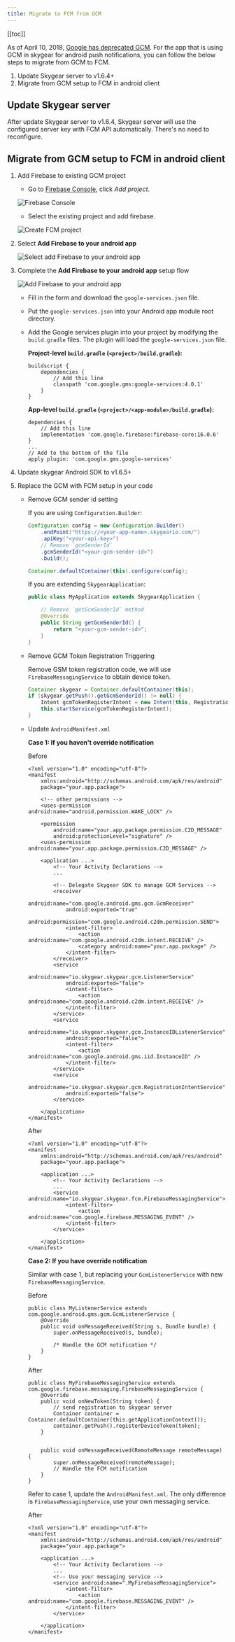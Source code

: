 ```yaml
---
title: Migrate to FCM from GCM
---
```


[[toc]]

As of April 10, 2018, [Google has deprecated GCM][google-migrate-fcm-faq]. For the app that is using GCM in skygear for android push notifications, you can follow the below steps to migrate from GCM to FCM.

1. Update Skygear server to v1.6.4+
1. Migrate from GCM setup to FCM in android client

## Update Skygear server

After update Skygear server to v1.6.4, Skygear server will use the configured server key with FCM API automatically. There's no need to reconfigure.

## Migrate from GCM setup to FCM in android client

1. Add Firebase to existing GCM project

    - Go to [Firebase Console][firebase-console], click *Add project*.

    ![Firebase Console][migrate-fcm-firebase-console]

    - Select the existing project and add firebase.

    ![Create FCM project][migrate-fcm-create-project]

1. Select **Add Firebase to your android app**

    ![Select add Firebase to your android app][migrate-fcm-select-add-firebase-to-app]

1. Complete the **Add Firebase to your android app** setup flow

    ![Add Firebase to your android app][migrate-fcm-add-firebase-to-app-setup]

    - Fill in the form and download the `google-services.json` file.
    - Put the `google-services.json` into your Android app module root directory.
    - Add the Google services plugin into your project by modifying the `build.gradle` files.
      The plugin will load the `google-services.json` file.

        **Project-level `build.gradle` (`<project>/build.gradle`):**
        ```
        buildscript {
            dependencies {
                // Add this line
                classpath 'com.google.gms:google-services:4.0.1'
            }
        }
        ```

        **App-level `build.gradle` (`<project>/<app-module>/build.gradle`):**
        ```
        dependencies {
            // Add this line
            implementation 'com.google.firebase:firebase-core:16.0.6'
        }
        ...
        // Add to the bottom of the file
        apply plugin: 'com.google.gms.google-services'
        ```

1. Update skygear Android SDK to v1.6.5+

1. Replace the GCM with FCM setup in your code

    - Remove GCM sender id setting

        If you are using `Configuration.Builder`:

        ```java
        Configuration config = new Configuration.Builder()
            .endPoint("https://<your-app-name>.skygeario.com/")
            .apiKey("<your-api-key>")
            // Remove `gcmSenderId`
            .gcmSenderId("<your-gcm-sender-id>")
            .build();

        Container.defaultContainer(this).configure(config);
        ```

        If you are extending `SkygearApplication`:
        ```java
        public class MyApplication extends SkygearApplication {

            // Remove `getGcmSenderId` method
            @Override
            public String getGcmSenderId() {
                return "<your-gcm-sender-id>";
            }
        }
        ```

    - Remove GCM Token Registration Triggering

        Remove GSM token registration code, we will use `FirebaseMessagingService`
        to obtain device token.
        ```java
        Container skygear = Container.defaultContainer(this);
        if (skygear.getPush().getGcmSenderId() != null) {
            Intent gcmTokenRegisterIntent = new Intent(this, RegistrationIntentService.class);
            this.startService(gcmTokenRegisterIntent);
        }
        ```

    - Update `AndroidManifest.xml`

        **Case 1: If you haven't override notification**

        Before
        ```
        <?xml version="1.0" encoding="utf-8"?>
        <manifest
            xmlns:android="http://schemas.android.com/apk/res/android"
            package="your.app.package">

            <!-- other permissions -->
            <uses-permission android:name="android.permission.WAKE_LOCK" />

            <permission
                android:name="your.app.package.permission.C2D_MESSAGE"
                android:protectionLevel="signature" />
            <uses-permission android:name="your.app.package.permission.C2D_MESSAGE" />

            <application ...>
                <!-- Your Activity Declarations -->
                ...

                <!-- Delegate Skygear SDK to manage GCM Services -->
                <receiver
                    android:name="com.google.android.gms.gcm.GcmReceiver"
                    android:exported="true"
                    android:permission="com.google.android.c2dm.permission.SEND">
                    <intent-filter>
                        <action android:name="com.google.android.c2dm.intent.RECEIVE" />
                        <category android:name="your.app.package" />
                    </intent-filter>
                </receiver>
                <service
                    android:name="io.skygear.skygear.gcm.ListenerService"
                    android:exported="false">
                    <intent-filter>
                        <action android:name="com.google.android.c2dm.intent.RECEIVE" />
                    </intent-filter>
                </service>
                <service
                    android:name="io.skygear.skygear.gcm.InstanceIDListenerService"
                    android:exported="false">
                    <intent-filter>
                        <action android:name="com.google.android.gms.iid.InstanceID" />
                    </intent-filter>
                </service>
                <service
                    android:name="io.skygear.skygear.gcm.RegistrationIntentService"
                    android:exported="false">
                </service>

            </application>
        </manifest>
        ```

        After
        ```
        <?xml version="1.0" encoding="utf-8"?>
        <manifest
            xmlns:android="http://schemas.android.com/apk/res/android"
            package="your.app.package">

            <application ...>
                <!-- Your Activity Declarations -->
                ...
                <service android:name="io.skygear.skygear.fcm.FirebaseMessagingService">
                    <intent-filter>
                        <action android:name="com.google.firebase.MESSAGING_EVENT" />
                    </intent-filter>
                </service>

            </application>
        </manifest>
        ```

        **Case 2: If you have override notification**

        Similar with case 1, but replacing your `GcmListenerService` with new `FirebaseMessagingService`.

        Before
        ```
        public class MyListenerService extends com.google.android.gms.gcm.GcmListenerService {
            @Override
            public void onMessageReceived(String s, Bundle bundle) {
                super.onMessageReceived(s, bundle);

                /* Handle the GCM notification */
            }
        }
        ```

        After
        ```
        public class MyFirebaseMessagingService extends com.google.firebase.messaging.FirebaseMessagingService {
            @Override
            public void onNewToken(String token) {
                // send registration to skygear server
                Container container = Container.defaultContainer(this.getApplicationContext());
                container.getPush().registerDeviceToken(token);
            }


            public void onMessageReceived(RemoteMessage remoteMessage) {
                super.onMessageReceived(remoteMessage);
                // Handle the FCM notification
            }
        }
        ```

        Refer to case 1, update the `AndroidManifest.xml`. The only difference is `FirebaseMessagingService`,
        use your own messaging service.

        After
        ```
        <?xml version="1.0" encoding="utf-8"?>
        <manifest
            xmlns:android="http://schemas.android.com/apk/res/android"
            package="your.app.package">

            <application ...>
                <!-- Your Activity Declarations -->
                ...
                <!-- Use your messaging service -->
                <service android:name=".MyFirebaseMessagingService">
                    <intent-filter>
                        <action android:name="com.google.firebase.MESSAGING_EVENT" />
                    </intent-filter>
                </service>

            </application>
        </manifest>
        ```

[migrate-fcm-firebase-console]: /assets/push-notifications/migrate-fcm-firebase-console.png
[migrate-fcm-create-project]: /assets/push-notifications/migrate-fcm-create-project.png
[migrate-fcm-select-add-firebase-to-app]: /assets/push-notifications/migrate-fcm-select-add-firebase-to-app.png
[migrate-fcm-add-firebase-to-app-setup]: /assets/push-notifications/migrate-fcm-add-firebase-to-app-setup.png
[firebase-console]: https://console.firebase.google.com
[google-migrate-fcm-faq]: https://developers.google.com/cloud-messaging/faq